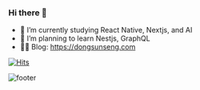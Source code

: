 ### Hi there 👋

- 🌱 I’m currently studying React Native, Nextjs, and AI 
- 🐶 I’m planning to learn Nestjs, GraphQL
- 🙌🏻 Blog: https://dongsunseng.com


[![Hits](https://hits.seeyoufarm.com/api/count/incr/badge.svg?url=https%3A%2F%2Fgithub.com%2FLDYWINNER&count_bg=%2379C83D&title_bg=%23555555&icon=&icon_color=%23E7E7E7&title=hits&edge_flat=false)](https://hits.seeyoufarm.com)

![footer](https://capsule-render.vercel.app/api?type=waving&color=auto&height=100&section=footer)
